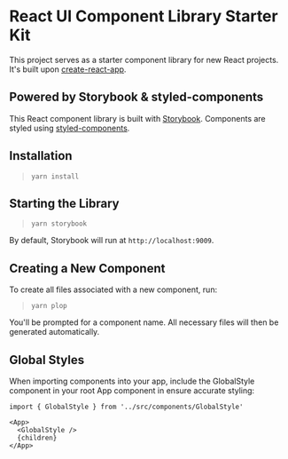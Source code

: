 # React UI Component Library Starter Kit

This project serves as a starter component library for new React projects. It's built upon [create-react-app](https://github.com/facebook/create-react-app).

## Powered by Storybook & styled-components

This React component library is built with [Storybook](https://storybook.js.org). Components are styled using [styled-components](https://www.styled-components.com).

## Installation

> `yarn install`

## Starting the Library

> `yarn storybook`

By default, Storybook will run at `http://localhost:9009`.

## Creating a New Component

To create all files associated with a new component, run:

> `yarn plop`

You'll be prompted for a component name. All necessary files
will then be generated automatically.

## Global Styles

When importing components into your app, include the GlobalStyle component
in your root App component in ensure accurate styling:

```
import { GlobalStyle } from '../src/components/GlobalStyle'

<App>
  <GlobalStyle />
  {children}
</App>
```
